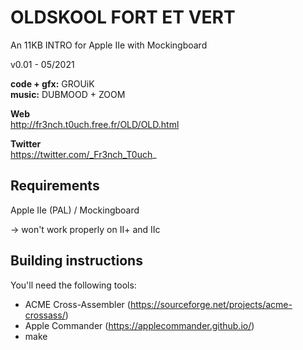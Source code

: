 # OLDSKOOL FORT ET VERT

An 11KB INTRO for Apple IIe with Mockingboard

v0.01 - 05/2021
   
**code + gfx:** GROUiK  
**music:** DUBMOOD + ZOOM  


**Web**  
http://fr3nch.t0uch.free.fr/OLD/OLD.html

**Twitter**  
https://twitter.com/_Fr3nch_T0uch_


## Requirements

Apple IIe (PAL) / Mockingboard 

-> won't work properly on II+ and IIc


## Building instructions

You'll need the following tools:  
- ACME Cross-Assembler (https://sourceforge.net/projects/acme-crossass/)
- Apple Commander (https://applecommander.github.io/)
- make